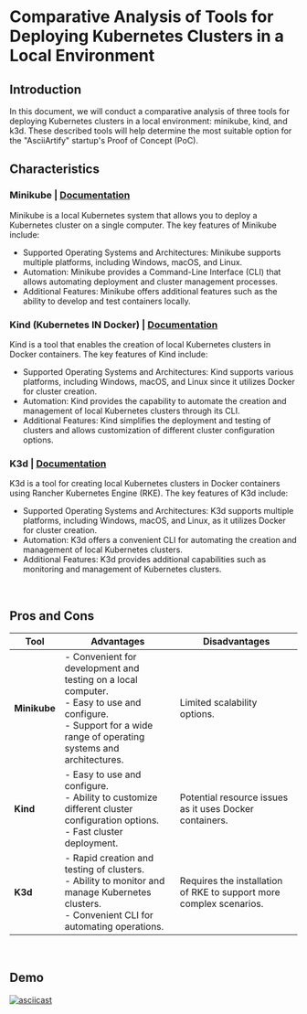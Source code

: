 # Comparative Analysis of Tools for Deploying Kubernetes Clusters in a Local Environment

## Introduction

In this document, we will conduct a comparative analysis of three tools for deploying Kubernetes clusters in a local environment: minikube, kind, and k3d. These described tools will help determine the most suitable option for the "AsciiArtify" startup's Proof of Concept (PoC).

## Characteristics

### Minikube | [Documentation](https://minikube.sigs.k8s.io/docs/)

Minikube is a local Kubernetes system that allows you to deploy a Kubernetes cluster on a single computer. The key features of Minikube include:

- Supported Operating Systems and Architectures: Minikube supports multiple platforms, including Windows, macOS, and Linux.
- Automation: Minikube provides a Command-Line Interface (CLI) that allows automating deployment and cluster management processes.
- Additional Features: Minikube offers additional features such as the ability to develop and test containers locally.

### Kind (Kubernetes IN Docker) | [Documentation](https://kind.sigs.k8s.io/docs/)

Kind is a tool that enables the creation of local Kubernetes clusters in Docker containers. The key features of Kind include:

- Supported Operating Systems and Architectures: Kind supports various platforms, including Windows, macOS, and Linux since it utilizes Docker for cluster creation.
- Automation: Kind provides the capability to automate the creation and management of local Kubernetes clusters through its CLI.
- Additional Features: Kind simplifies the deployment and testing of clusters and allows customization of different cluster configuration options.

### K3d | [Documentation](https://k3d.io/)

K3d is a tool for creating local Kubernetes clusters in Docker containers using Rancher Kubernetes Engine (RKE). The key features of K3d include:

- Supported Operating Systems and Architectures: K3d supports multiple platforms, including Windows, macOS, and Linux, as it utilizes Docker for cluster creation.
- Automation: K3d offers a convenient CLI for automating the creation and management of local Kubernetes clusters.
- Additional Features: K3d provides additional capabilities such as monitoring and management of Kubernetes clusters.
<br>

## Pros and Cons

| Tool            | Advantages                                                                                                                                                            | Disadvantages                                                        |
|-----------------|-----------------------------------------------------------------------------------------------------------------------------------------------------------------------|----------------------------------------------------------------------|
| <b>Minikube</b> | - Convenient for development and testing on a local computer.</br>- Easy to use and configure.</br>- Support for a wide range of operating systems and architectures. | Limited scalability options.                                         |
| <b>Kind</b>     | - Easy to use and configure.</br>- Ability to customize different cluster configuration options.</br>- Fast cluster deployment.                                       | Potential resource issues as it uses Docker containers.              |
| <b>K3d</b>      | - Rapid creation and testing of clusters.</br>- Ability to monitor and manage Kubernetes clusters.</br>- Convenient CLI for automating operations.                    | Requires the installation of RKE to support more complex scenarios.  |
<br>

## Demo

[![asciicast](https://asciinema.org/a/585862.svg)](https://asciinema.org/a/585862)